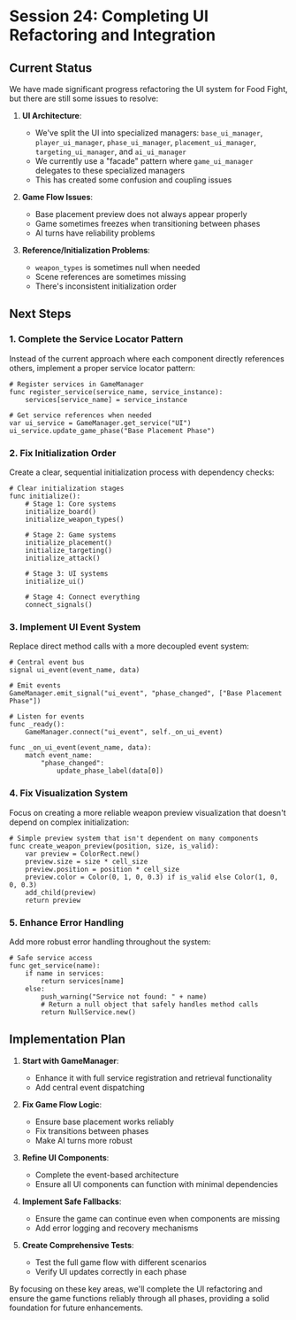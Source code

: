 # Session 24: Completing UI Refactoring and Integration

## Current Status

We have made significant progress refactoring the UI system for Food Fight, but there are still some issues to resolve:

1. **UI Architecture**:
   - We've split the UI into specialized managers: `base_ui_manager`, `player_ui_manager`, `phase_ui_manager`, `placement_ui_manager`, `targeting_ui_manager`, and `ai_ui_manager`
   - We currently use a "facade" pattern where `game_ui_manager` delegates to these specialized managers
   - This has created some confusion and coupling issues

2. **Game Flow Issues**:
   - Base placement preview does not always appear properly
   - Game sometimes freezes when transitioning between phases
   - AI turns have reliability problems

3. **Reference/Initialization Problems**:
   - `weapon_types` is sometimes null when needed
   - Scene references are sometimes missing
   - There's inconsistent initialization order

## Next Steps

### 1. Complete the Service Locator Pattern

Instead of the current approach where each component directly references others, implement a proper service locator pattern:

```gdscript
# Register services in GameManager
func register_service(service_name, service_instance):
    services[service_name] = service_instance

# Get service references when needed
var ui_service = GameManager.get_service("UI")
ui_service.update_game_phase("Base Placement Phase")
```

### 2. Fix Initialization Order

Create a clear, sequential initialization process with dependency checks:

```gdscript
# Clear initialization stages
func initialize():
    # Stage 1: Core systems
    initialize_board()
    initialize_weapon_types()
    
    # Stage 2: Game systems
    initialize_placement()
    initialize_targeting()
    initialize_attack()
    
    # Stage 3: UI systems
    initialize_ui()
    
    # Stage 4: Connect everything
    connect_signals()
```

### 3. Implement UI Event System

Replace direct method calls with a more decoupled event system:

```gdscript
# Central event bus
signal ui_event(event_name, data)

# Emit events
GameManager.emit_signal("ui_event", "phase_changed", ["Base Placement Phase"])

# Listen for events
func _ready():
    GameManager.connect("ui_event", self._on_ui_event)

func _on_ui_event(event_name, data):
    match event_name:
        "phase_changed":
            update_phase_label(data[0])
```

### 4. Fix Visualization System

Focus on creating a more reliable weapon preview visualization that doesn't depend on complex initialization:

```gdscript
# Simple preview system that isn't dependent on many components
func create_weapon_preview(position, size, is_valid):
    var preview = ColorRect.new()
    preview.size = size * cell_size
    preview.position = position * cell_size
    preview.color = Color(0, 1, 0, 0.3) if is_valid else Color(1, 0, 0, 0.3)
    add_child(preview)
    return preview
```

### 5. Enhance Error Handling

Add more robust error handling throughout the system:

```gdscript
# Safe service access
func get_service(name):
    if name in services:
        return services[name]
    else:
        push_warning("Service not found: " + name)
        # Return a null object that safely handles method calls
        return NullService.new()
```

## Implementation Plan

1. **Start with GameManager**:
   - Enhance it with full service registration and retrieval functionality
   - Add central event dispatching

2. **Fix Game Flow Logic**:
   - Ensure base placement works reliably
   - Fix transitions between phases
   - Make AI turns more robust

3. **Refine UI Components**:
   - Complete the event-based architecture
   - Ensure all UI components can function with minimal dependencies

4. **Implement Safe Fallbacks**:
   - Ensure the game can continue even when components are missing
   - Add error logging and recovery mechanisms

5. **Create Comprehensive Tests**:
   - Test the full game flow with different scenarios
   - Verify UI updates correctly in each phase

By focusing on these key areas, we'll complete the UI refactoring and ensure the game functions reliably through all phases, providing a solid foundation for future enhancements.
